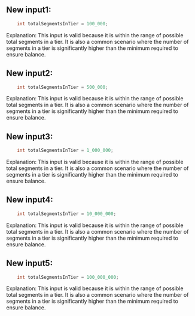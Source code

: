 ## New input1:
```java
    int totalSegmentsInTier = 100_000;
```
Explanation: This input is valid because it is within the range of possible total segments in a tier. It is also a common scenario where the number of segments in a tier is significantly higher than the minimum required to ensure balance.

## New input2:
```java
    int totalSegmentsInTier = 500_000;
```
Explanation: This input is valid because it is within the range of possible total segments in a tier. It is also a common scenario where the number of segments in a tier is significantly higher than the minimum required to ensure balance.

## New input3:
```java
    int totalSegmentsInTier = 1_000_000;
```
Explanation: This input is valid because it is within the range of possible total segments in a tier. It is also a common scenario where the number of segments in a tier is significantly higher than the minimum required to ensure balance.

## New input4:
```java
    int totalSegmentsInTier = 10_000_000;
```
Explanation: This input is valid because it is within the range of possible total segments in a tier. It is also a common scenario where the number of segments in a tier is significantly higher than the minimum required to ensure balance.

## New input5:
```java
    int totalSegmentsInTier = 100_000_000;
```
Explanation: This input is valid because it is within the range of possible total segments in a tier. It is also a common scenario where the number of segments in a tier is significantly higher than the minimum required to ensure balance.
